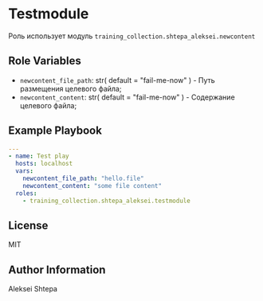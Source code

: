 Testmodule
=========

Роль использует модуль `training_collection.shtepa_aleksei.newcontent`

Role Variables
--------------

- `newcontent_file_path`: str( default = "fail-me-now" ) - Путь размещения целевого файла;
- `newcontent_content`: str( default = "fail-me-now" ) - Содержание целевого файла;

Example Playbook
----------------

```yaml
---
- name: Test play
  hosts: localhost
  vars:
    newcontent_file_path: "hello.file"
    newcontent_content: "some file content"
  roles:
    - training_collection.shtepa_aleksei.testmodule
```

License
-------

MIT

Author Information
------------------

Aleksei Shtepa
